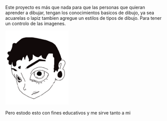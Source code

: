   Este proyecto es más que nada para que las personas que quieran aprender a dibujar, tengan los conocimientos basicos de dibujo, ya sea acuarelas o lapiz tambien agregue un estilos de tipos de dibujo. Para tener un controlo de las imagenes.

  <img src="img/about.png" alt="Diseño de orejotas" width="200">


  Pero estodo esto con fines educativos y me sirve tanto a mi 
